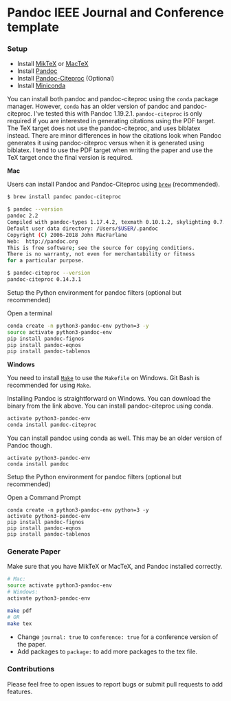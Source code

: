 # Pandoc IEEE Journal and Conference template

### Setup

- Install [MikTeX](https://miktex.org/download) or [MacTeX](http://www.tug.org/mactex/)
- Install [Pandoc](https://pandoc.org/installing.html)
- Install [Pandoc-Citeproc](https://pandoc.org/installing.html) (Optional)
- Install [Miniconda](https://conda.io/miniconda.html)

You can install both pandoc and pandoc-citeproc using the `conda` package manager.
However, `conda` has an older version of pandoc and pandoc-citeproc.
I've tested this with Pandoc 1.19.2.1.
`pandoc-citeproc` is only required if you are interested in generating citations using the PDF target.
The TeX target does not use the pandoc-citeproc, and uses biblatex instead.
There are minor differences in how the citations look when Pandoc generates it using pandoc-citeproc versus when it is generated using biblatex.
I tend to use the PDF target when writing the paper and use the TeX target once the final version is required.

**Mac**

Users can install Pandoc and Pandoc-Citeproc using [`brew`](https://brew.sh/) (recommended).

```bash
$ brew install pandoc pandoc-citeproc

$ pandoc --version
pandoc 2.2
Compiled with pandoc-types 1.17.4.2, texmath 0.10.1.2, skylighting 0.7.1
Default user data directory: /Users/$USER/.pandoc
Copyright (C) 2006-2018 John MacFarlane
Web:  http://pandoc.org
This is free software; see the source for copying conditions.
There is no warranty, not even for merchantability or fitness
for a particular purpose.

$ pandoc-citeproc --version
pandoc-citeproc 0.14.3.1
```

Setup the Python environment for pandoc filters (optional but recommended)

Open a terminal

```bash
conda create -n python3-pandoc-env python=3 -y
source activate python3-pandoc-env
pip install pandoc-fignos
pip install pandoc-eqnos
pip install pandoc-tablenos
```

**Windows**

You need to install [`Make`](https://gist.github.com/evanwill/0207876c3243bbb6863e65ec5dc3f058) to use the `Makefile` on Windows.
Git Bash is recommended for using `Make`.

Installing Pandoc is straightforward on Windows. You can download the binary from the link above.
You can install pandoc-citeproc using conda.

```bash
activate python3-pandoc-env
conda install pandoc-citeproc
```

You can install pandoc using conda as well.
This may be an older version of Pandoc though.

```
activate python3-pandoc-env
conda install pandoc
```

Setup the Python environment for pandoc filters (optional but recommended)

Open a Command Prompt

```
conda create -n python3-pandoc-env python=3 -y
activate python3-pandoc-env
pip install pandoc-fignos
pip install pandoc-eqnos
pip install pandoc-tablenos
```

### Generate Paper

Make sure that you have MikTeX or MacTeX, and Pandoc installed correctly.

```bash
# Mac:
source activate python3-pandoc-env
# Windows:
activate python3-pandoc-env

make pdf
# OR
make tex
```

- Change `journal: true` to `conference: true` for a conference version of the paper.
- Add packages to `package:` to add more packages to the tex file.

### Contributions

Please feel free to open issues to report bugs or submit pull requests to add features.

